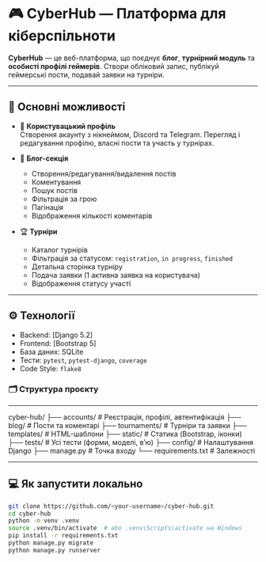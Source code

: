 # 🎮 CyberHub — Платформа для кіберспільноти

**CyberHub** — це веб-платформа, що поєднує **блог**, **турнірний модуль** та **особисті профілі геймерів**. Створи обліковий запис, публікуй геймерські пости, подавай заявки на турніри.

---

## 🚀 Основні можливості

- 👤 **Користувацький профіль**  
  Створення акаунту з нікнеймом, Discord та Telegram. Перегляд і редагування профілю, власні пости та участь у турнірах.

- 📝 **Блог-секція**  
  - Створення/редагування/видалення постів  
  - Коментування  
  - Пошук постів  
  - Фільтрація за грою  
  - Пагінація  
  - Відображення кількості коментарів  

- 🏆 **Турніри**  
  - Каталог турнірів  
  - Фільтрація за статусом: `registration`, `in progress`, `finished`  
  - Детальна сторінка турніру  
  - Подача заявки (1 активна заявка на користувача)  
  - Відображення статусу участі  

---

## ⚙️ Технології

- Backend: [Django 5.2]
- Frontend: [Bootstrap 5]
- База даних: SQLite
- Тести: `pytest`, `pytest-django`, `coverage`
- Code Style: `flake8`

### 🗂 Структура проєкту

---

cyber-hub/
├── accounts/ # Реєстрація, профілі, автентифікація
├── blog/ # Пости та коментарі
├── tournaments/ # Турніри та заявки
├── templates/ # HTML-шаблони
├── static/ # Статика (Bootstrap, іконки)
├── tests/ # Усі тести (форми, моделі, вʼю)
├── config/ # Налаштування Django
├── manage.py # Точка входу
└── requirements.txt # Залежності

---

## 💻 Як запустити локально

```bash
git clone https://github.com/<your-username>/cyber-hub.git
cd cyber-hub
python -m venv .venv
source .venv/bin/activate  # або .venv\Scripts\activate на Windows
pip install -r requirements.txt
python manage.py migrate
python manage.py runserver

